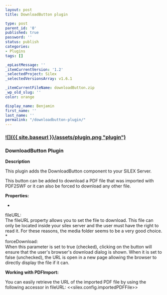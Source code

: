```yaml
---
layout: post
title: DownloadButton plugin

type: post
parent_id: '0'
published: true
password: ''
status: publish
categories:
- Plugins
tags: []

_epLastMessage: ''
_itemCurrentVersion: '1.2'
_selectedProject: Silex
_selectedVersionsArray: v1.6.1

_itemCurrentFileName: downloadButton.zip
_wp_old_slug: ''
color: orange

display_name: Benjamin
first_name: ''
last_name: ''
permalink: "/downloadbutton-plugin/"
---
```


### [![]({{ site.baseurl }}/assets/plugin.png "plugin")](https://www.silexlabs.org/?attachment_id=16135)

### DownloadButton Plugin

**Description**

This plugin adds the DownloadButton component to your SILEX Server.

This button can be added to download a PDF file that was imported with PDF2SWF or it can also be forced to download any other file.

**Properties:**

*  
fileURL:  
    The fileURL property allows you to set the file to download. This file can only be located inside your silex server and the user must have the right to read it. For these reasons, the media folder seems to be a very good choice.
*  
forceDownload:  
    When this parameter is set to true (checked), clicking on the button will ensure that the user's browser's download dialog is shown. When it is set to false (unchecked), the URL is open in a new page allowing the browser to directly display the file if it can.

**Working with PDFImport:**

You can easily retrieve the URL of the imported PDF file by using the following accessor in
fileURL: 
<<silex.config.importedPDFFile>>